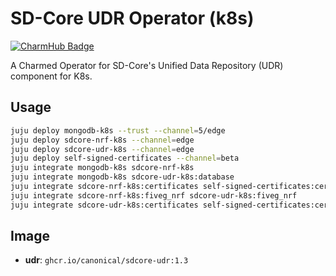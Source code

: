 # SD-Core UDR Operator (k8s)
[![CharmHub Badge](https://charmhub.io/sdcore-udr-k8s/badge.svg)](https://charmhub.io/sdcore-udr-k8s)

A Charmed Operator for SD-Core's Unified Data Repository (UDR) component for K8s. 

## Usage

```bash
juju deploy mongodb-k8s --trust --channel=5/edge
juju deploy sdcore-nrf-k8s --channel=edge
juju deploy sdcore-udr-k8s --channel=edge
juju deploy self-signed-certificates --channel=beta
juju integrate mongodb-k8s sdcore-nrf-k8s
juju integrate mongodb-k8s sdcore-udr-k8s:database
juju integrate sdcore-nrf-k8s:certificates self-signed-certificates:certificates
juju integrate sdcore-nrf-k8s:fiveg_nrf sdcore-udr-k8s:fiveg_nrf
juju integrate sdcore-udr-k8s:certificates self-signed-certificates:certificates
```

## Image

- **udr**: `ghcr.io/canonical/sdcore-udr:1.3`
